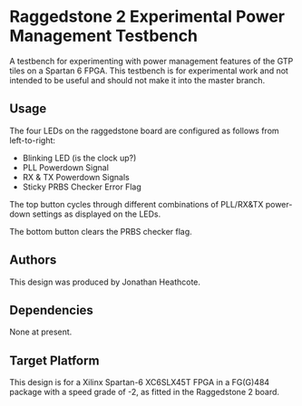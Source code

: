 Raggedstone 2 Experimental Power Management Testbench
=====================================================

A testbench for experimenting with power management features of the GTP tiles on
a Spartan 6 FPGA. This testbench is for experimental work and not intended to be
useful and should not make it into the master branch.

Usage
-----

The four LEDs on the raggedstone board are configured as follows from
left-to-right:

* Blinking LED (is the clock up?)
* PLL Powerdown Signal
* RX & TX Powerdown Signals
* Sticky PRBS Checker Error Flag

The top button cycles through different combinations of PLL/RX&TX power-down
settings as displayed on the LEDs.

The bottom button clears the PRBS checker flag.


Authors
-------

This design was produced by Jonathan Heathcote.


Dependencies
------------

None at present.


Target Platform
---------------

This design is for a Xilinx Spartan-6 XC6SLX45T FPGA in a FG(G)484 package with a speed grade of
-2, as fitted in the Raggedstone 2 board.

